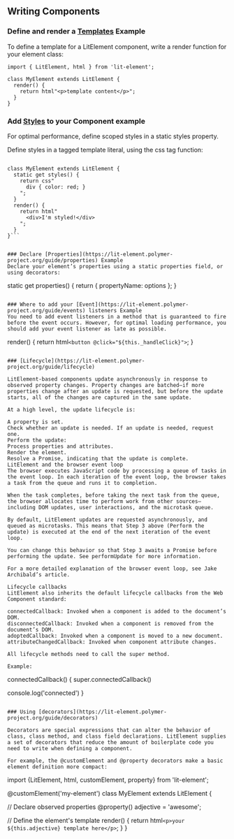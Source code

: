 ## Writing Components


### Define and render a [Templates](https://lit-element.polymer-project.org/guide/templates) Example
To define a template for a LitElement component, write a render function for your element class:
```
import { LitElement, html } from 'lit-element';

class MyElement extends LitElement {
  render() {
    return html"<p>template content</p>";
  }
}
```

### Add [Styles](https://lit-element.polymer-project.org/guide/styles) to your Component example
For optimal performance, define scoped styles in a static styles property.

Define styles in a tagged template literal, using the css tag function:

```import { LitElement, css, html } from 'r5ehhjhb  lit-element';

class MyElement extends LitElement {
  static get styles() {
    return css"
      div { color: red; }
    ";
  }
  render() { 
    return html"
      <div>I'm styled!</div> 
    ";
  }
}```


### Declare [Properties](https://lit-element.polymer-project.org/guide/properties) Example
Declare your element’s properties using a static properties field, or using decorators:

```
static get properties() {
  return { 
    propertyName: options
  };
}
```

### Where to add your [Event](https://lit-element.polymer-project.org/guide/events) listeners Example
You need to add event listeners in a method that is guaranteed to fire before the event occurs. However, for optimal loading performance, you should add your event listener as late as possible.

```
render() {
  return html`<button @click="${this._handleClick}">`;
}

```

### [Lifecycle](https://lit-element.polymer-project.org/guide/lifecycle)

LitElement-based components update asynchronously in response to observed property changes. Property changes are batched—if more properties change after an update is requested, but before the update starts, all of the changes are captured in the same update.

At a high level, the update lifecycle is:

A property is set.
Check whether an update is needed. If an update is needed, request one.
Perform the update:
Process properties and attributes.
Render the element.
Resolve a Promise, indicating that the update is complete.
LitElement and the browser event loop
The browser executes JavaScript code by processing a queue of tasks in the event loop. In each iteration of the event loop, the browser takes a task from the queue and runs it to completion.

When the task completes, before taking the next task from the queue, the browser allocates time to perform work from other sources—including DOM updates, user interactions, and the microtask queue.

By default, LitElement updates are requested asynchronously, and queued as microtasks. This means that Step 3 above (Perform the update) is executed at the end of the next iteration of the event loop.

You can change this behavior so that Step 3 awaits a Promise before performing the update. See performUpdate for more information.

For a more detailed explanation of the browser event loop, see Jake Archibald’s article.

Lifecycle callbacks
LitElement also inherits the default lifecycle callbacks from the Web Component standard:

connectedCallback: Invoked when a component is added to the document’s DOM.
disconnectedCallback: Invoked when a component is removed from the document’s DOM.
adoptedCallback: Invoked when a component is moved to a new document.
attributeChangedCallback: Invoked when component attribute changes.

All lifecycle methods need to call the super method.

Example:
```
connectedCallback() {
  super.connectedCallback()

  console.log('connected')
}
```

### Using [decorators](https://lit-element.polymer-project.org/guide/decorators)

Decorators are special expressions that can alter the behavior of class, class method, and class field declarations. LitElement supplies a set of decorators that reduce the amount of boilerplate code you need to write when defining a component.

For example, the @customElement and @property decorators make a basic element definition more compact:

```
import {LitElement, html, customElement, property} from 'lit-element';

@customElement('my-element')
class MyElement extends LitElement {

 // Declare observed properties
 @property()
 adjective = 'awesome';

 // Define the element's template
 render() {
   return html`<p>your ${this.adjective} template here</p>`;
 }
}
```